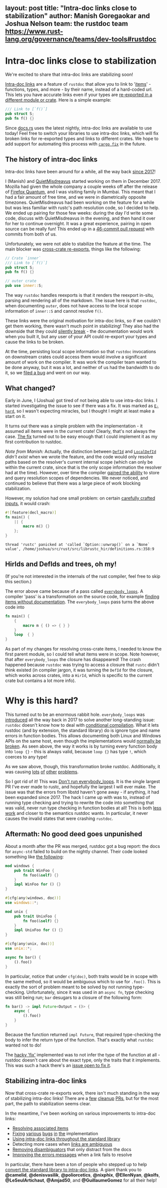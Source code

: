 layout: post
title: "Intra-doc links close to stabilization"
author: Manish Goregaokar and Joshua Nelson
team: the rustdoc team <https://www.rust-lang.org/governance/teams/dev-tools#rustdoc>
---

# Intra-doc links close to stabilization

We're excited to share that intra-doc links are stabilizing soon!

[Intra-doc links] are a feature of `rustdoc` that allow you to link to '[items]' - functions, types, and more - by their name, instead of a hard-coded url. This lets you have accurate links even if your types are [re-exported in a different module or crate][broken-string-links]. Here is a simple example:

```rust
/// Link to [`f()`]
pub struct S;
pub fn f() {}
```

Since [docs.rs](https://docs.rs) uses the latest nightly, intra-doc links are
available to use today! Feel free to switch your libraries to use intra-doc
links, which will fix broken links for re-exported types and links to different
crates. We hope to add support for automating this process with [`cargo fix`]
in the future.

## The history of intra-doc links

Intra-doc links have been around for a while, all the way back [since 2017][tracking-issue]!

I (Manish) and [QuietMisdreavus](https://github.com/QuietMisdreavus) started working on them in December 2017. Mozilla had given the whole company a couple weeks off after the release of [Firefox Quantum](https://blog.mozilla.org/blog/2017/11/14/introducing-firefox-quantum/), and I was visiting family in Mumbai. This meant that I had a fair amount of free time, and we were in diametrically opposite timezones. QuietMisdreavus had been working on the feature for a while but was less familiar with rustc's path resolution code, so I decided to help. We ended up pairing for those few weeks: during the day I'd write some code, discuss with QuietMisdreavus in the evening, and then hand it over for her to continue overnight. It was a great experience, pairing in open source can be really fun! This ended up in a [46-commit pull request][intra-pr] with commits from both of us.


Unfortunately, we were not able to stabilize the feature at the time. The main blocker was [cross-crate re-exports], things like the following:

```rust
// Crate `inner`
/// Link to [`f()`]
pub struct S;
pub fn f() {}
```

```rust
// outer crate
pub use inner::S;
```


The way `rustdoc` handles reexports is that it renders the reexport in-situ, parsing and rendering all of the markdown. The issue here is that `rustdoc`, when documenting `outer`, does not have access to the local scope information of `inner::S` and cannot resolve `f()`.

These links were the original motivation for intra-doc links, so if we couldn't get them working, there wasn't much point in stabilizing! They also had the downside that they could [silently break] - the documentation would work when you built it, but any user of your API could re-export your types and cause the links to be broken.

At the time, persisting local scope information so that `rustdoc` invocations on downstream crates could access them would involve a significant amount of work on the compiler. It was work the compiler team wanted to be done anyway, but it was a lot, and neither of us had the bandwidth to do it, so we [filed a bug] and went on our way.




## What changed?

Early in June, I (Joshua) got tired of not being able to use intra-doc links. I started investigating the issue to see if there was a fix. It was marked as [`E-hard`], so I wasn't expecting miracles, but I thought I might at least make a start on it.

It turns out there was a simple problem with the implementation - it assumed
all items were in the current crate! Clearly, that's not always the case. [The fix][resolve-cross-crate] turned out to be easy enough that I could implement it as my first contribution to rustdoc.

_Note from Manish:_ Actually, the distinction between [`DefId`] and [`LocalDefId`] _didn't exist_ when we wrote the feature, and the code would only resolve paths based on the resolver's current internal scope (which can only be within the current crate, since that is the only scope information the resolver had at the time). However, over time the compiler [gained the ability][refactor-resolve] to store and query resolution scopes of dependencies. We never noticed, and continued to believe that there was a large piece of work blocking stabilization.

However, my solution had one small problem: on certain [carefully crafted inputs][macro-in-closure], it would crash:

```rust
#![feature(decl_macro)]
fn main() {
    || {
        macro m() {}
    };
}
```
```
thread 'rustc' panicked at 'called `Option::unwrap()` on a `None` value', /home/joshua/src/rust/src/librustc_hir/definitions.rs:358:9
```

## HirIds and DefIds and trees, oh my!

(If you're not interested in the internals of the rust compiler, feel free to skip this section.)

The error above came because of a pass called [`everybody_loops`]. A compiler 'pass' is a transformation on the source code, for example [finding items without documentation][missing_docs].
The `everybody_loops` pass turns the above code into

```rust
fn main() {
    {
        macro m { () => { } }
    }
    loop  { }
}
```

As part of my changes for resolving cross-crate items, I needed to know the first parent module, so I could tell what items were in scope. Note however, that after `everybody_loops` the closure has disappeared! The crash happened because `rustdoc` was trying to access a closure that `rustc` didn't think existed (in compiler jargon, it was turning the `DefId` for the closure, which works across crates, into a `HirId`, which is specific to the current crate but contains a lot more info).

# Why is this hard?

This turned out to be an enormous rabbit hole. `everybody_loops` was [introduced][os-specific-modules] all the way back in 2017 to solve another long-standing issue: `rustdoc` doesn't know how to deal with [conditional compilation]. What it lets rustdoc (and by extension, the standard library) do is ignore type and name errors in function bodies. This allows documenting both Linux and Windows APIs on the same host, even though the implementations would [normally be broken][why-everybody-loops]. As seen above, the way it works is by turning every function body into `loop {}` - this is always valid, because `loop {}` has type `!`, which coerces to any type!

<!--
However there's a problem: [function bodies aren't _always_ opaque][preserve-item-decls].
You can implement traits inside a function:

```rust
pub struct S;
fn f() {
    impl Default for S {
        fn default() -> Self {
            S
        }
    }
}
```

If you replace that trait implementation with a loop, you have a problem.
-->
 As we saw above, though, this transformation broke rustdoc. Additionally, it was causing [lots][type-alias-impl-trait] [of][preserve-item-decls] [other][impl-trait] [problems][derive-macros].

So I got rid of it! This was [Don't run everybody_loops]. It is the single largest PR I've ever made to rustc, and hopefully the largest I will ever make. The issue was that the errors from libstd haven't gone away - if anything, it had been expanded since 2017. The hack I came up with was to, instead of running type checking and trying to rewrite the code into something that was valid, never run type checking in function bodies at all! This is both [less work][perf run] and closer to the semantics rustdoc wants. In particular, it never causes the invalid states that were crashing `rustdoc`.

## Aftermath: No good deed goes unpunished

About a month after the PR was merged, rustdoc got a bug report: the docs for `async-std` failed to build on the nightly channel. Their code looked something like [the following][realistic async]:

```rust
mod windows {
    pub trait WinFoo {
        fn foo(&self) {}
    }
    impl WinFoo for () {}
}

#[cfg(any(windows, doc))]
use windows::*;

mod unix {
    pub trait UnixFoo {
        fn foo(&self) {}
    }
    impl UnixFoo for () {}
}

#[cfg(any(unix, doc))]
use unix::*;

async fn bar() {
    ().foo()
}
```

In particular, notice that under `cfg(doc)`, both traits would be in scope with the same method, so it would be ambiguous which to use for `.foo()`. This is exactly the sort of problem meant to be solved by not running type-checking. Unfortunately, since it was used in an `async fn`, type checking was still being run; `bar` desugars to a closure of the following form:

```rust
fn bar() -> impl Future<Output = ()> {
    async {
        ().foo()
    }
}
```

Because the function returned `impl Future`, that required type-checking the body to infer the return type of the function. That's exactly what `rustdoc` wanted not to do!

The [hacky 'fix'][fix-async-std] implemented was to not infer the type of the function at all - rustdoc doesn't care about the exact type, only the traits that it implements. This was such a hack there's an [issue open to fix it][async-std-issue].

## Stabilizing intra-doc links

Now that cross-crate re-exports work, there isn't much standing in the way of stabilizing intra-doc links! There are a [few][assoc-items] [cleanup][cross-crate-traits] [PRs][mismatched-disambiguator], but for the most part, the path to stabilization seems clear.

In the meantime, I've been working on various improvements to intra-doc links:

- [Resolving associated items][assoc-items-rfc]
- [Fixing][cross-crate-trait-method] [various][primitive-impls] [bugs][pub-re-exports] [in][primitive-consts] [the][primitive-self] implementation
- [Using intra-doc links throughout the standard library][std-links-tracking-issue]
- Detecting more cases when [links are ambiguous][primitive-module-ambiguity]
- [Removing disambiguators][remove-disambiguators] that only distract from the docs
- [Improving the errors messages][improve-suggestions] when a link fails to resolve

In particular, there have been a ton of people who stepped up to help [convert the standard library to intra-doc links][std-links-tracking-issue]. A giant thank you to **@camelid**, **@denisvasilik**, **@poliorcetics**, **@nixphix**, **@EllenNyan**, **@kolfs**, **@LeSeulArtichaut**, **@Amjad50**, and **@GuillaumeGomez** for all their help!

[`javadoc`]: https://www.oracle.com/java/technologies/javase/javadoc-tool.html
[`rustdoc`]: https://doc.rust-lang.org/rustdoc/
[Intra-doc links]: https://doc.rust-lang.org/nightly/rustdoc/unstable-features.html#linking-to-items-by-name
[items]: https://doc.rust-lang.org/reference/items.html
[broken-string-links]: https://github.com/rust-lang/rust/issues/32129
[tracking-issue]: https://github.com/rust-lang/rust/issues/43466
[cross-crate re-exports]: https://github.com/rust-lang/rust/issues/65983
[silently break]: https://github.com/rust-lang/rust/issues/43466#issuecomment-570100948
[`E-hard`]: https://github.com/rust-lang/rust/labels/E-hard
[resolve-cross-crate]: https://github.com/rust-lang/rust/pull/73101
[macro-in-closure]: https://github.com/rust-lang/rust/issues/71820
[os-specific-modules]: https://github.com/rust-lang/rust/pull/43348
[conditional compilation]: https://github.com/rust-lang/rust/issues/1998
[why-everybody-loops]: https://gist.github.com/jyn514/aee31eb1cc99d012ff674bec7d122b5e
[preserve-item-decls]: https://github.com/rust-lang/rust/pull/53002
[type-alias-impl-trait]: https://github.com/rust-lang/rust/issues/65863
[impl-trait]: https://github.com/rust-lang/rust/pull/43878
[derive-macros]: https://github.com/rust-lang/rust/pull/65252/commits/25cc99fca0650f54828e8ba7ad2bab341b231fcc
[Don't run everybody_loops]: https://github.com/rust-lang/rust/pull/73566
[perf run]: https://perf.rust-lang.org/compare.html?start=6ee1b62c811a6eb68d6db6dfb91f66a49956749b&end=5c9e5df3a097e094641f16dab501ab1c4da10e9f&stat=instructions:u
[realistic async]: https://github.com/rust-lang/rust/blob/b146000e910ccd60bdcde89363cb6aa14ecc0d95/src/test/rustdoc-ui/error-in-impl-trait/realistic-async.rs
[fix-async-std]: https://github.com/rust-lang/rust/pull/75127/
[assoc-items]: https://github.com/rust-lang/rust/pull/74489
[cross-crate-traits]: https://github.com/rust-lang/rust/pull/75176
[mismatched-disambiguator]: https://github.com/rust-lang/rust/pull/75079
[missing_docs]: https://github.com/rust-lang/rust/blob/e539dd65f8ba80837f7477c0547c61514bceb3ad/src/librustc_lint/builtin.rs#L302
[filed a bug]: https://github.com/rust-lang/rust/issues/65983
[intra-pr]: https://github.com/rust-lang/rust/pull/47046/commits
[`DefId`]: https://doc.rust-lang.org/nightly/nightly-rustc/rustc_hir/def_id/struct.DefId.html
[`LocalDefId`]: https://doc.rust-lang.org/nightly/nightly-rustc/rustc_hir/def_id/struct.LocalDefId.html
[refactor-resolve]: https://github.com/rust-lang/rust/pull/63400
[`everybody_loops`]: https://github.com/rust-lang/rust/blob/bd49eec3d76d5894b539a28309c2fe24f915ee94/compiler/rustc_interface/src/util.rs#L583
[async-std-issue]: https://github.com/rust-lang/rust/issues/75100
[assoc-items-rfc]: https://github.com/rust-lang/rfcs/blob/master/text/1946-intra-rustdoc-links.md#linking-to-associated-items
[std-links-tracking-issue]: https://github.com/rust-lang/rust/issues/75080
[cross-crate-trait-method]: https://github.com/rust-lang/rust/pull/75176
[primitive-impls]: https://github.com/rust-lang/rust/pull/75649
[pub-re-exports]: https://github.com/rust-lang/rust/pull/76082
[primitive-consts]: https://github.com/rust-lang/rust/pull/76093
[primitive-self]: https://github.com/rust-lang/rust/pull/76467
[primitive-module-ambiguity]: https://github.com/rust-lang/rust/pull/75815
[remove-disambiguators]: https://github.com/rust-lang/rust/pull/76078
[improve-suggestions]: https://github.com/rust-lang/rust/pull/75756
[`cargo fix`]: https://github.com/rust-lang/rust/issues/75805
